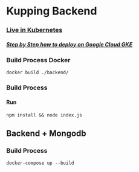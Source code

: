 # Kupping Backend

### [Live in Kubernetes](https://kupping.ngrok.io)
##### [Step by Step how to deploy on Google Cloud GKE](GCLOUD.md)

### Build Process Docker
```docker build ./backend/```
### Build Process
#### Run 
```npm install && node index.js```

## Backend + Mongodb
### Build Process
```docker-compose up --build```
